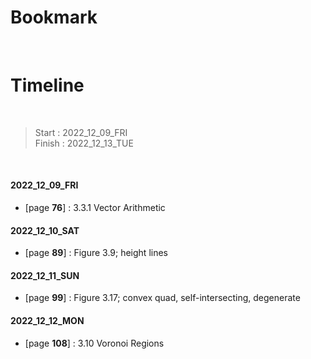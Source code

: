# Bookmark

<!-- - [page ****] :  -->
<!-- - [page ****] :  -->

<br>

# Timeline

<br>

>Start   : 2022_12_09_FRI<br>
>Finish  : 2022_12_13_TUE

<br>

#### 2022_12_09_FRI
- [page **76**] : 3.3.1 Vector Arithmetic 

#### 2022_12_10_SAT
- [page **89**] : Figure 3.9; height lines

#### 2022_12_11_SUN
- [page **99**] : Figure 3.17; convex quad, self-intersecting, degenerate

#### 2022_12_12_MON
- [page **108**] : 3.10 Voronoi Regions
